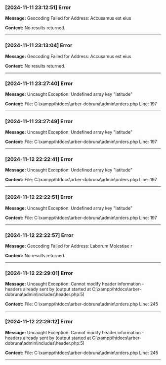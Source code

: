 ### [2024-11-11 23:12:51] Error

**Message:** Geocoding Failed for Address: Accusamus est eius

**Context:** No results returned.

---

### [2024-11-11 23:13:04] Error

**Message:** Geocoding Failed for Address: Accusamus est eius

**Context:** No results returned.

---

### [2024-11-11 23:27:40] Error

**Message:** Uncaught Exception: Undefined array key &quot;latitude&quot;

**Context:** File: C:\xampp\htdocs\arber-dobruna\admin\orders.php Line: 197

---

### [2024-11-11 23:27:49] Error

**Message:** Uncaught Exception: Undefined array key &quot;latitude&quot;

**Context:** File: C:\xampp\htdocs\arber-dobruna\admin\orders.php Line: 197

---

### [2024-11-12 22:22:41] Error

**Message:** Uncaught Exception: Undefined array key &quot;latitude&quot;

**Context:** File: C:\xampp\htdocs\arber-dobruna\admin\orders.php Line: 197

---

### [2024-11-12 22:22:51] Error

**Message:** Uncaught Exception: Undefined array key &quot;latitude&quot;

**Context:** File: C:\xampp\htdocs\arber-dobruna\admin\orders.php Line: 197

---

### [2024-11-12 22:22:57] Error

**Message:** Geocoding Failed for Address: Laborum Molestiae r

**Context:** No results returned.

---

### [2024-11-12 22:29:01] Error

**Message:** Uncaught Exception: Cannot modify header information - headers already sent by (output started at C:\xampp\htdocs\arber-dobruna\admin\includes\header.php:5)

**Context:** File: C:\xampp\htdocs\arber-dobruna\admin\orders.php Line: 245

---

### [2024-11-12 22:29:12] Error

**Message:** Uncaught Exception: Cannot modify header information - headers already sent by (output started at C:\xampp\htdocs\arber-dobruna\admin\includes\header.php:5)

**Context:** File: C:\xampp\htdocs\arber-dobruna\admin\orders.php Line: 245

---

